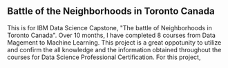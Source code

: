 ## Battle of the Neighborhoods in Toronto Canada
This is for IBM Data Science Capstone, "The battle of Neighborhoods in Toronto Canada". Over 10 months, I have completed 8 courses from Data Magement to Machine Learning. This project is a great oppotunity to utilize and confirm the all knowledge and the information obtained throughout the courses for Data Science Professional Certification. For this project, 

